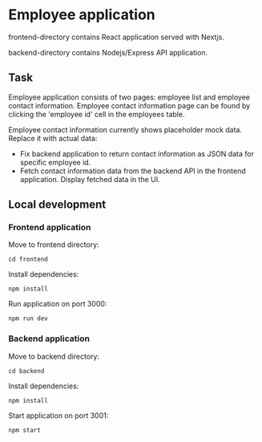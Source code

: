 # Employee application

frontend-directory contains React application served with Nextjs.

backend-directory contains Nodejs/Express API application.

## Task

Employee application consists of two pages: employee list and employee contact information. Employee contact information page can be found by clicking the 'employee id' cell in the employees table.

Employee contact information currently shows placeholder mock data. Replace it with actual data:

- Fix backend application to return contact information as JSON data for specific employee id.
- Fetch contact information data from the backend API in the frontend application. Display fetched data in the UI.

## Local development

### Frontend application

Move to frontend directory:

```
cd frontend
```

Install dependencies:

```
npm install
```

Run application on port 3000:

```
npm run dev
```

### Backend application

Move to backend directory:

```
cd backend
```

Install dependencies:

```
npm install
```

Start application on port 3001:

```
npm start
```
